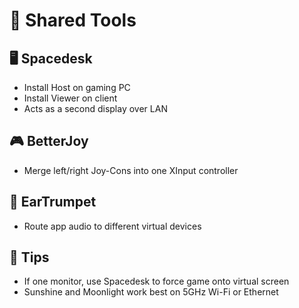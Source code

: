# 🔧 Shared Tools

## 🖥️ Spacedesk
- Install Host on gaming PC
- Install Viewer on client
- Acts as a second display over LAN

## 🎮 BetterJoy
- Merge left/right Joy-Cons into one XInput controller

## 📶 EarTrumpet
- Route app audio to different virtual devices

## 📌 Tips
- If one monitor, use Spacedesk to force game onto virtual screen
- Sunshine and Moonlight work best on 5GHz Wi-Fi or Ethernet
